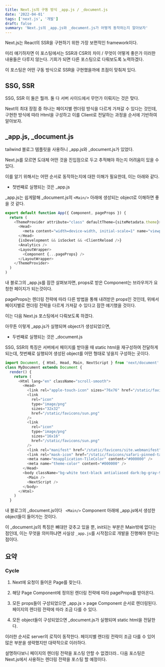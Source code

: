 ```yaml
---
title: Next.js의 구동 방식 _app.js / _document.js
date: '2022-04-01'
tags: ['next.js', '개발']
draft: false
summary: 'Next.js의 _app.js와 _document.js가 어떻게 동작하는지 알아보자'
---
```


Next.js는 React의 SSR을 구현하기 위한 가장 보편적인 framework이다.

미리 얘기하자면 이 포스팅에서는 SSR과 CSR의 차이 / 무엇이 어떻게 좋은가 이러한 내용들은 다루지 않는다. 기회가 되면 다른 포스팅으로 다뤄보도록 노력하겠다.

이 포스팅은 어떤 구동 방식으로 SSR을 구현했을까에 초점이 맞춰져 있다.

## SSG, SSR

SSG, SSR 이 둘은 뭘까. 둘 다 서버 사이드에서 무언가 이뤄지는 것은 맞다.

Next의 최대 장점 중 하나는 페이지별 렌더링 방식을 다르게 가져갈 수 있다는 것인데, 구현한 방식에 따라 Html을 구성하고 이를 Client로 전달하는 과정을 순서에 기반하여 알아보자.

## \_app.js, \_document.js

tailwind 블로그 템플릿을 사용하니 \_app.js와 \_document.js가 있었다.

Next.js를 모르면 도대체 어떤 것을 진입점으로 두고 추적해야 하는지 어려움이 있을 수 있다.

이를 알기 위해서는 어떤 순서로 동작하는지에 대한 이해가 필요한데, 이는 아래와 같다.

- 첫번째로 실행되는 것은 \_app.js

\_app.js는 쉽게말해 \_document.js의 `<Main/>` 아래에 생성되는 object로 이해하면 좋을 것 같다.

```js
export default function App({ Component, pageProps }) {
  return (
    <ThemeProvider attribute="class" defaultTheme={siteMetadata.theme}>
      <Head>
        <meta content="width=device-width, initial-scale=1" name="viewport" />
      </Head>
      {isDevelopment && isSocket && <ClientReload />}
      <Analytics />
      <LayoutWrapper>
        <Component {...pageProps} />
      </LayoutWrapper>
    </ThemeProvider>
  )
)
```

내 블로그의 \_app.js를 잠깐 살펴보자면, props로 받은 Component는 브라우저가 요청한 페이지가 되는것이다.

pageProps는 렌더링 전략에 따라 다른 방법을 통해 내려받은 props인 것인데, 위에서 페이지별로 렌더링 전략을 다르게 가져갈 수 있다고 잠깐 얘기했을 것이다.

이는 다음 Next.js 포스팅에서 다뤄보도록 하겠다.

아무튼 이렇게 \_app.js가 실행되며 object가 생성되었으면,

- 두번째로 실행되는 것은 \_document.js

SSG, SSR의 특징은 서버에서 페이지를 받아올 때 static html을 재구성하여 전달하게 되는데, 첫번째로 실행되어 생성된 object를 어떤 형태로 넣을지 구성하는 곳이다.

```js
import Document, { Html, Head, Main, NextScript } from 'next/document'
class MyDocument extends Document {
  render() {
    return (
      <Html lang="en" className="scroll-smooth">
        <Head>
          <link rel="apple-touch-icon" sizes="76x76" href="/static/favicons/apple-touch-icon.png" />
          <link
            rel="icon"
            type="image/png"
            sizes="32x32"
            href="/static/favicons/sun.png"
          />
          <link
            rel="icon"
            type="image/png"
            sizes="16x16"
            href="/static/favicons/sun.png"
          />
          <link rel="manifest" href="/static/favicons/site.webmanifest" />
          <link rel="mask-icon" href="/static/favicons/safari-pinned-tab.svg" color="#5bbad5" />
          <meta name="msapplication-TileColor" content="#000000" />
          <meta name="theme-color" content="#000000" />
        </Head>
        <body className="bg-white text-black antialiased dark:bg-gray-900 dark:text-white">
          <Main />
          <NextScript />
        </body>
      </Html>
    )
  }
```

내 블로그의 \_document.js이다 ` <Main/>` Component 아래에 \_app.js에서 생성한 object들이 들어가는 것이다.

이 \_document.js의 특징은 뼈대만 갖추고 있을 뿐, init되는 부분은 Main밖에 없다는 점인데, 이는 무엇을 의미하냐면 사실상 `_app.js`를 시작점으로 개발을 진행해야 한다는 점이다.

## 요약

### Cycle

1. Next에 요청이 들어온 Page를 찾는다.

2. 해당 Page Component에 정의된 렌더링 전략에 따라 pageProps를 받아온다.

3. 모든 props들이 구성되었으면 \_app.js > page Component 순서로 렌더링된다. 페이지의 렌더링 전략에 따라 조금 다를 수 있다.

4. 모든 object들이 구성되었으면 \_document.js가 실행되며 static html을 전달한다.

이러한 순서로 server의 로직이 동작한다. 페이지별 렌더링 전략이 조금 다를 수 있어 많은 부분을 생략했지만 대략적으로 이러하다.

설명하다보니 페이지의 렌더링 전략을 포스팅 안할 수 없겠더라.. 다음 포스팅은 Next.js에서 사용하는 렌더링 전략을 포스팅 할 예정이다.
